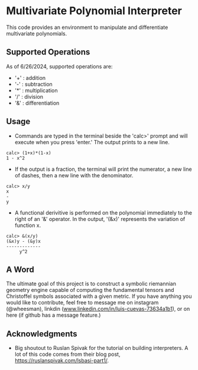 # Multivariate Polynomial Interpreter

This code provides an environment to manipulate and differentiate multivariate polynomials.


## Supported Operations

As of 6/26/2024, supported operations are:
* '+' : addition
* '-' : subtraction
* '*' : multiplication
* '/' : division
* '&' : differentiation

<!-- USAGE EXAMPLES -->
## Usage
* Commands are typed in the terminal beside the 'calc>' prompt and will execute when you press 'enter.'
The output prints to a new line.
```
calc> (1+x)*(1-x)
1 - x^2
```
* If the output is a fraction, the terminal will print the numerator, a new line of dashes, then a new line with the denominator.
```
calc> x/y
x
-
y
```
* A functional derivitive is performed on the polynomial immediately to the right of an '&' operator.
  In the output, '(&x)' represents the variation of function x.
```
calc> &(x/y)
(&x)y - (&y)x
-------------
     y^2
```

## A Word
The ultimate goal of this project is to construct a symbolic riemannian geometry engine capable of computing the fundamental tensors and Christoffel symbols associated with a given metric. If you
have anything you would like to contribute, feel free to message me on instagram (@wheesman), linkdin (www.linkedin.com/in/luis-cuevas-73634a1b1), or on here (if github has a message feature.)


<!-- ACKNOWLEDGMENTS -->
## Acknowledgments

* Big shoutout to Ruslan Spivak for the tutorial on building interpreters. A lot of this code comes from their blog post, https://ruslanspivak.com/lsbasi-part1/.
